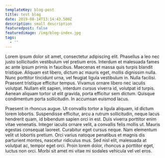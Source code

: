 ```yaml
---
templateKey: blog-post
title: test blog
date: 2019-08-14T13:14:43.500Z
description: small description
featuredpost: false
featuredimage: /img/blog-index.jpg
tags:
  - ''
---
```

 Lorem ipsum dolor sit amet, consectetur adipiscing elit. Phasellus a leo nec justo sollicitudin vestibulum vel pretium eros. Interdum et malesuada fames ac ante ipsum primis in faucibus. Maecenas et massa quis turpis blandit tristique. Aliquam est libero, dictum ac mauris eget, mollis dignissim nulla. Nunc porttitor tincidunt urna, vel feugiat ligula vestibulum in. Nulla facilisi. Praesent tristique efficitur tempus. Vivamus ornare libero nec iaculis volutpat. Nullam elit sapien, interdum cursus viverra id, volutpat id turpis. Aenean aliquam tortor ut elit gravida, porta efficitur sem dictum. Quisque condimentum porta sollicitudin. In accumsan euismod lacus.



Praesent in rhoncus augue. Ut convallis tortor a ligula aliquam, id dictum lorem lobortis. Suspendisse efficitur, arcu a rutrum sollicitudin, neque lacus hendrerit quam, id bibendum sapien orci in est. Duis viverra porttitor enim vitae venenatis. Integer iaculis ornare velit, a convallis felis mollis ut. Mauris egestas consequat laoreet. Curabitur eget cursus neque. Nam elementum velit ut lobortis pretium. Orci varius natoque penatibus et magnis dis parturient montes, nascetur ridiculus mus. Sed nisl elit, malesuada at volutpat ac, tempor eget orci. Proin lorem dolor, rhoncus a porttitor eget, luctus non orci. Morbi sit amet mi vitae mi sodales vehicula vel vel eros.
